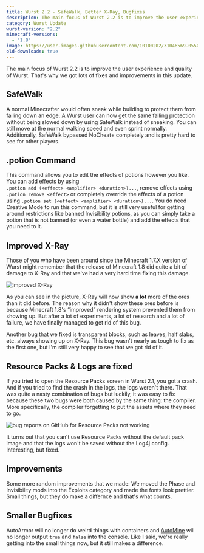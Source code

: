 ```yaml
---
title: Wurst 2.2 - SafeWalk, Better X-Ray, Bugfixes
description: The main focus of Wurst 2.2 is to improve the user experience and quality of Wurst. That's why we got lots of fixes and improvements in this update.
category: Wurst Update
wurst-version: "2.2"
minecraft-versions:
  - "1.8"
image: https://user-images.githubusercontent.com/10100202/31046569-055084b4-a5fb-11e7-9076-05d9650a8b50.jpg
old-downloads: true
---
```

The main focus of Wurst 2.2 is to improve the user experience and quality of Wurst. That's why we got lots of fixes and improvements in this update.

## SafeWalk
A normal Minecrafter would often sneak while building to protect them from falling down an edge. A Wurst user can now get the same falling protection without being slowed down by using SafeWalk instead of sneaking. You can still move at the normal walking speed and even sprint normally. Additionally, SafeWalk bypassed NoCheat+ completely and is pretty hard to see for other players.

## .potion Command
This command allows you to edit the effects of potions however you like. You can add effects by using <code>.potion&nbsp;add&nbsp;(&lt;effect&gt;&nbsp;&lt;amplifier&gt;&nbsp;&lt;duration&gt;)...</code>, remove effects using <code>.potion&nbsp;remove&nbsp;&lt;effect&gt;</code> or completely override the effects of a potion using <code>.potion&nbsp;set&nbsp;(&lt;effect&gt;&nbsp;&lt;amplifier&gt;&nbsp;&lt;duration&gt;)...</code>. You do need Creative Mode to run this command, but it is still very useful for getting around restrictions like banned Invisibility potions, as you can simply take a potion that is not banned (or even a water bottle) and add the effects that you need to it.

## Improved X-Ray
Those of you who have been around since the Minecraft 1.7.X version of Wurst might remember that the release of Minecraft 1.8 did quite a bit of damage to X-Ray and that we've had a very hard time fixing this damage.

![improved X-Ray](https://cloud.githubusercontent.com/assets/10100202/9235584/df55a0ea-413f-11e5-8fa1-d0f6f3a2bee5.png)

As you can see in the picture, X-Ray will now show **a lot** more of the ores than it did before. The reason why it didn't show these ores before is because Minecraft 1.8's <q>improved</q> rendering system prevented them from showing up. But after a lot of experiments, a lot of research and a lot of failure, we have finally managed to get rid of this bug.

Another bug that we fixed is transparent blocks, such as leaves, half slabs, etc. always showing up on X-Ray. This bug wasn't nearly as tough to fix as the first one, but I'm still very happy to see that we got rid of it.

## Resource Packs & Logs are fixed
If you tried to open the Resource Packs screen in Wurst 2.1, you got a crash. And if you tried to find the crash in the logs, the logs weren't there. That was quite a nasty combination of bugs but luckily, it was easy to fix because these two bugs were both caused by the same thing: the compiler. More specifically, the compiler forgetting to put the assets where they need to go.

![bug reports on GitHub for Resource Packs not working](https://cloud.githubusercontent.com/assets/10100202/9244145/ba8dce32-4198-11e5-896d-c53295a0e75d.png)

It turns out that you can't use Resource Packs without the default pack image and that the logs won't be saved without the Log4j config. Interesting, but fixed.

## Improvements
Some more random improvements that we made: We moved the Phase and Invisibility mods into the Exploits category and made the fonts look prettier. Small things, but they do make a differnce and that's what counts.

## Smaller Bugfixes
AutoArmor will no longer do weird things with containers and [AutoMine](https://wiki.wurstclient.net/automine) will no longer output `true` and `false` into the console. Like I said, we're really getting into the small things now, but it still makes a difference.
